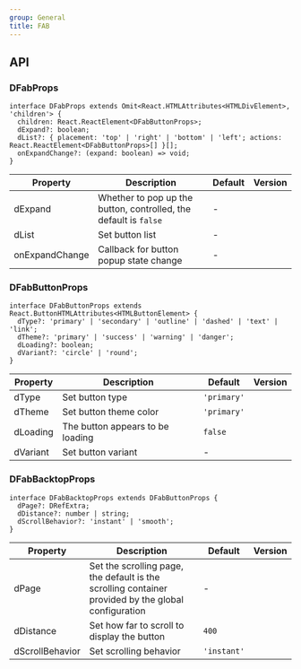 ```yaml
---
group: General
title: FAB
---
```


## API

### DFabProps

```tsx
interface DFabProps extends Omit<React.HTMLAttributes<HTMLDivElement>, 'children'> {
  children: React.ReactElement<DFabButtonProps>;
  dExpand?: boolean;
  dList?: { placement: 'top' | 'right' | 'bottom' | 'left'; actions: React.ReactElement<DFabButtonProps>[] }[];
  onExpandChange?: (expand: boolean) => void;
}
```

<!-- prettier-ignore-start -->
| Property | Description | Default | Version | 
| --- | --- | --- | --- | 
| dExpand | Whether to pop up the button, controlled, the default is `false` | - |  |
| dList | Set button list | - |  |
| onExpandChange | Callback for button popup state change | - |  |
<!-- prettier-ignore-end -->

### DFabButtonProps

```tsx
interface DFabButtonProps extends React.ButtonHTMLAttributes<HTMLButtonElement> {
  dType?: 'primary' | 'secondary' | 'outline' | 'dashed' | 'text' | 'link';
  dTheme?: 'primary' | 'success' | 'warning' | 'danger';
  dLoading?: boolean;
  dVariant?: 'circle' | 'round';
}
```

<!-- prettier-ignore-start -->
| Property | Description | Default | Version | 
| --- | --- | --- | --- | 
| dType | Set button type | `'primary'` |  |
| dTheme | Set button theme color | `'primary'` |  |
| dLoading | The button appears to be loading | `false` |  |
| dVariant | Set button variant | - |  |
<!-- prettier-ignore-end -->

### DFabBacktopProps

```tsx
interface DFabBacktopProps extends DFabButtonProps {
  dPage?: DRefExtra;
  dDistance?: number | string;
  dScrollBehavior?: 'instant' | 'smooth';
}
```

<!-- prettier-ignore-start -->
| Property | Description | Default | Version | 
| --- | --- | --- | --- | 
| dPage | Set the scrolling page, the default is the scrolling container provided by the global configuration | - |  |
| dDistance | Set how far to scroll to display the button | `400` |  |
| dScrollBehavior | Set scrolling behavior | `'instant'` |  |
<!-- prettier-ignore-end -->
